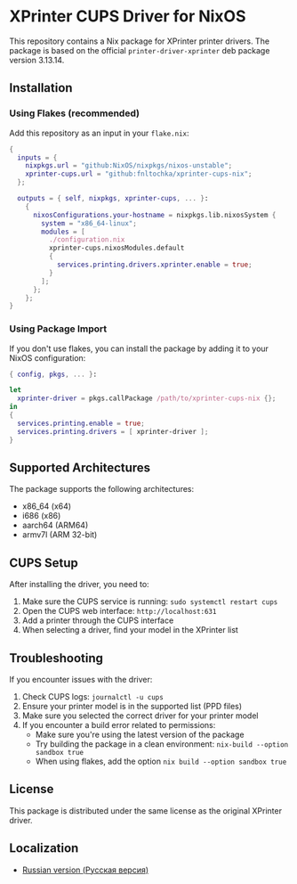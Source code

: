 # XPrinter CUPS Driver for NixOS

This repository contains a Nix package for XPrinter printer drivers. The package is based on the official `printer-driver-xprinter` deb package version 3.13.14.

## Installation

### Using Flakes (recommended)

Add this repository as an input in your `flake.nix`:

```nix
{
  inputs = {
    nixpkgs.url = "github:NixOS/nixpkgs/nixos-unstable";
    xprinter-cups.url = "github:fnltochka/xprinter-cups-nix";
  };

  outputs = { self, nixpkgs, xprinter-cups, ... }:
    {
      nixosConfigurations.your-hostname = nixpkgs.lib.nixosSystem {
        system = "x86_64-linux";
        modules = [
          ./configuration.nix
          xprinter-cups.nixosModules.default
          {
            services.printing.drivers.xprinter.enable = true;
          }
        ];
      };
    };
}
```

### Using Package Import

If you don't use flakes, you can install the package by adding it to your NixOS configuration:

```nix
{ config, pkgs, ... }:

let
  xprinter-driver = pkgs.callPackage /path/to/xprinter-cups-nix {};
in
{
  services.printing.enable = true;
  services.printing.drivers = [ xprinter-driver ];
}
```

## Supported Architectures

The package supports the following architectures:
- x86_64 (x64)
- i686 (x86)
- aarch64 (ARM64)
- armv7l (ARM 32-bit)

## CUPS Setup

After installing the driver, you need to:

1. Make sure the CUPS service is running: `sudo systemctl restart cups`
2. Open the CUPS web interface: `http://localhost:631`
3. Add a printer through the CUPS interface
4. When selecting a driver, find your model in the XPrinter list

## Troubleshooting

If you encounter issues with the driver:

1. Check CUPS logs: `journalctl -u cups`
2. Ensure your printer model is in the supported list (PPD files)
3. Make sure you selected the correct driver for your printer model
4. If you encounter a build error related to permissions:
   - Make sure you're using the latest version of the package
   - Try building the package in a clean environment: `nix-build --option sandbox true`
   - When using flakes, add the option `nix build --option sandbox true`

## License

This package is distributed under the same license as the original XPrinter driver.

## Localization

- [Russian version (Русская версия)](README.ru.md) 